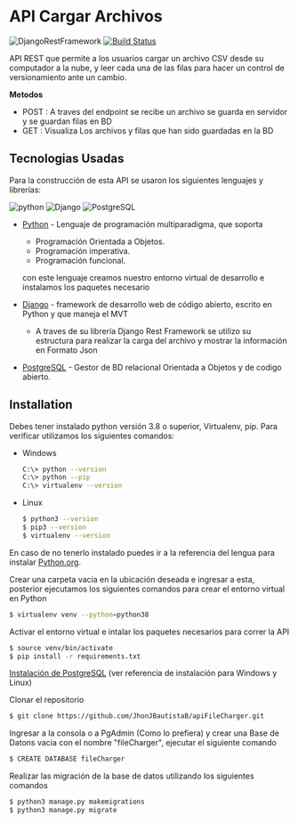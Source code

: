 # API Cargar Archivos

![DjangoRestFramework](https://img.stackshare.io/service/1630/New_Project__67_.png "Django Rest Framework")
[![Build Status](https://travis-ci.org/joemccann/dillinger.svg?branch=master)](https://travis-ci.org/joemccann/dillinger)

API REST que permite a los usuarios cargar un archivo CSV desde su computador a la nube, y leer cada una de las filas para hacer un control de versionamiento ante un cambio.

**Metodos**
  - POST : A traves del endpoint se recibe un archivo se guarda en servidor y se guardan filas en BD
  - GET : Visualiza Los archivos y filas que han sido guardadas en la BD



## Tecnologias Usadas

Para la construcción de esta API se usaron los siguientes lenguajes y librerías:

![python](https://img.shields.io/badge/3.8-Python-FFD43B?style=for-the-badge&logo=python&logoColor=white) ![Django](https://img.shields.io/badge/3.1.4-Django-092E20?style=for-the-badge&logo=Django&logoColor=white) ![PostgreSQL](https://img.shields.io/badge/3.1.4-PostgreSQL-008bb9?style=for-the-badge&logo=Postgresql&logoColor=white)

* [Python](https://www.python.org/) - Lenguaje de programación multiparadigma, que soporta 
    * Programación Orientada a Objetos.
    * Programación imperativa.
    * Programación funcional.

    con este lenguaje creamos nuestro entorno virtual de desarrollo e instalamos los paquetes necesario

* [Django](https://www.djangoproject.com/) - framework de desarrollo web de código abierto, escrito en Python y que maneja el MVT
    * A traves de su librería Django Rest Framework se utilizo su estructura para realizar la carga del archivo y mostrar la información en Formato Json


* [PostgreSQL](https://www.postgresql.org/) - Gestor de BD relacional Orientada a Objetos y de codigo abierto.



## Installation

Debes tener instalado python versión 3.8 o superior, Virtualenv, pip. Para verificar utilizamos los siguientes comandos:
- Windows
    ```  sh
    C:\> python --version
    C:\> python --pip
    C:\> virtualenv --version
    ```
- Linux
    ```  sh
    $ python3 --version
    $ pip3 --version
    $ virtualenv --version
    ```
En caso de no tenerlo instalado puedes ir a la referencia del lengua para instalar [Python.org](https://www.python.org/).

Crear una carpeta vacia en la ubicación deseada e ingresar a esta, posterior ejecutamos los siguientes comandos para crear el entorno virtual en Python
```sh
$ virtualenv venv --python=python38
```
Activar el entorno virtual e intalar los paquetes necesarios para correr la API
```sh
$ source venv/bin/activate
$ pip install -r requirements.txt
```
[Instalación de PostgreSQL](https://todopostgresql.com/tipos-de-instalaciones-de-postgresql/) (ver referencia de instalación para Windows y Linux)

Clonar el repositorio 
```sh
$ git clone https://github.com/JhonJBautistaB/apiFileCharger.git
```

Ingresar a la consola o a PgAdmin (Como lo prefiera) y crear una Base de Datons vacia con el nombre "fileCharger", ejecutar el siguiente comando

```sh
$ CREATE DATABASE fileCharger
```
Realizar las migración de la base de datos utilizando los siguientes comandos

```sh
$ python3 manage.py makemigrations
$ python3 manage.py migrate
```
